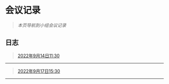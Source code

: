 # **会议记录**
>_本页导航到小组会议记录_

## 日志

>[2022年9月14日11:30](mLog1.md)
***
>[2022年9月17日15:30](mLog2.md)
***



















